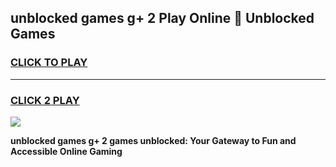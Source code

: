 
## unblocked games g+ 2 Play Online 👋 Unblocked Games
<h3>
<a href="https://premium.freeplayer.one?title=unblocked_games_g+_2&ref=19F">CLICK TO PLAY</a></h3>
<hr>

<h3>
<a href="https://premium.freeplayer.one?title=unblocked_games_g+_2&ref=19F">CLICK 2 PLAY</a>
  
</h3>

<a href="https://premium.freeplayer.one?title=unblocked_games_g+_2&ref=19F"><img src="https://clearcache.store/games.png"></a>


**unblocked games g+ 2 games unblocked: Your Gateway to Fun and Accessible Online Gaming**
